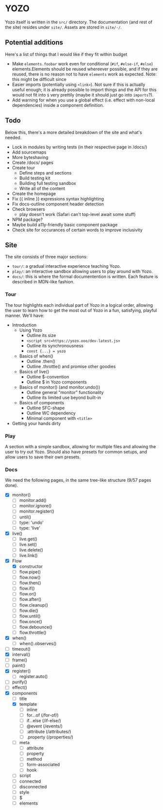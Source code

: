 # YOZO

Yozo itself is written in the `src/` directory. The documentation (and rest of the site) resides under `site/`. Assets are stored in `site/-/`. 


## Potential additions
Here's a list of things that I would like if they fit within budget
 - Make `elements.foobar` work even for conditional (`#if`, `#else-if`, `#else`) elements.Elements should be reused whereever possible, and if they are reused, there is no reason not to have `elements` work as expected. Note: this might be difficult since
 - Easier imports (potentially using `<link>`). Not sure if this is actually useful enough; it is already possible to import things and the API for this would not fit into `$` very prettily (maybe it should just go into `imports`?).
 - Add warning for when you use a global effect (i.e. effect with non-local dependencies) inside a component definition.


## Todo

Below this, there's a more detailed breakdown of the site and what's needed.

 - Lock in modules by writing tests (in their respective page in /docs/)
 - Add sourcemaps
 - More byteshaving
 - Create /docs/ pages
 - Create tour
     - Define steps and sections
     - Build testing kit
     - Building full testing sandbox
     - Write all of the content
 - Create the homepage
 - Fix {{ inline }} expressions syntax highlighting
 - Fix docs-outline component header detection
 - Check browsers
     - play doesn't work (Safari can't top-level await some stuff)
 - NPM package?
 - Maybe build a11y-friendly basic component package
 - Check site for occurances of certain words to improve inclusivity


## Site

The site consists of three major sections:

 - `tour/`: a gradual interactive experience teaching Yozo.
 - `play/`: an interactive sandbox allowing users to play around with Yozo.
 - `docs/`: this is where the formal documentention is written. Each feature is described in MDN-like fashion.


### Tour

The tour highlights each individual part of Yozo in a logical order, allowing the user to learn how to get the most out of Yozo in a fun, satisfying, playful manner. We'll have:
 - Introduction
    - Using Yozo
       - Outline its size
       - `<script src=https://yozo.ooo/dev-latest.js>`
       - Outline its synchronousness
       - `const {...} = yozo`
    - Basics of when()
       - Outline .then()
       - Outline .throttle() and promise other goodies
    - Basics of live()
       - Outline $-convention
       - Outline $ in Yozo components
    - Basics of monitor() (and monitor.undo())
       - Outline general "monitor" functionality
       - Outline its limited use beyond built-in
    - Basics of components
       - Outline SFC-shape
       - Outline WC dependency
       - Minimal component with `<title>`
 - Getting your hands dirty


### Play

A section with a simple sandbox, allowing for multiple files and allowing the user to try out Yozo. Should also have presets for common setups, and allow users to save their own presets.


### Docs

We need the following pages, in the same tree-like structure (9/57 pages done).
 - [x] monitor()
    - [ ] monitor.add()
    - [ ] monitor.ignore()
    - [ ] monitor.register()
    - [ ] until()
    - [ ] type: 'undo'
    - [ ] type: 'live'
 - [x] live()
    - [ ] live.get()
    - [ ] live.set()
    - [ ] live.delete()
    - [ ] live.link()
 - [x] Flow
    - [x] constructor
    - [ ] flow.pipe()
    - [ ] flow.now()
    - [ ] flow.then()
    - [ ] flow.if()
    - [ ] flow.or()
    - [ ] flow.after()
    - [ ] flow.cleanup()
    - [ ] flow.die()
    - [ ] flow.until()
    - [ ] flow.once()
    - [ ] flow.debounce()
    - [ ] flow.throttle()
 - [x] when()
    - [ ] when().observes()
 - [ ] timeout()
 - [x] interval()
 - [ ] frame()
 - [ ] paint()
 - [x] register()
    - [ ] register.auto()
 - [ ] purify()
 - [ ] effect()
 - [x] components
    - [ ] title
    - [x] template
       - [ ] inline
       - [ ] for...of (/for-of/)
       - [ ] if...else (/if-else/)
       - [ ] @event (/events/)
       - [ ] :attribute (/attributes/)
       - [ ] .property (/properties/)
    - [ ] meta
       - [ ] attribute
       - [ ] property
       - [ ] method
       - [ ] form-associated
       - [ ] hook
    - [ ] script
    - [ ] connected
    - [ ] disconnected
    - [ ] style
    - [ ] $
    - [ ] elements
